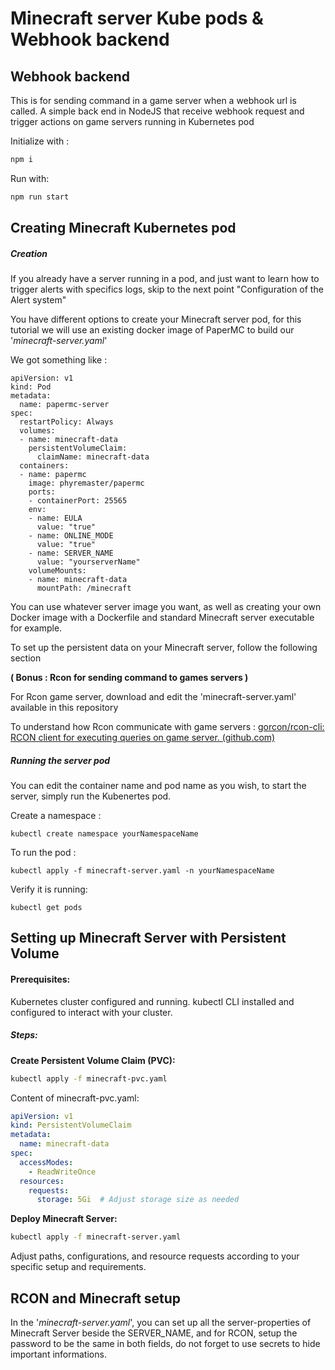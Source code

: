 # Minecraft server Kube pods & Webhook backend

## Webhook backend

This is for sending command in a game server when a webhook url is called.
A simple back end in NodeJS that receive webhook request and trigger actions on game servers running in Kubernetes pod

Initialize with :

```bash
npm i
```

Run with:

```bash
npm run start
```

## Creating Minecraft Kubernetes pod

##### Creation

If you already have a server running in a pod, and just want to learn how to trigger alerts with specifics logs, skip to the next point "Configuration of the Alert system"

You have different options to create your Minecraft server pod, for this tutorial we will use an existing docker image of PaperMC to build our '*minecraft-server.yaml*'

We got something like :

```
apiVersion: v1
kind: Pod
metadata:
  name: papermc-server
spec:
  restartPolicy: Always
  volumes:
  - name: minecraft-data
    persistentVolumeClaim:
      claimName: minecraft-data
  containers:
  - name: papermc
    image: phyremaster/papermc
    ports:
    - containerPort: 25565
    env:
    - name: EULA
      value: "true"
    - name: ONLINE_MODE
      value: "true"
    - name: SERVER_NAME
      value: "yourserverName"
    volumeMounts:
    - name: minecraft-data
      mountPath: /minecraft
```

You can use whatever server image you want, as well as creating your own Docker image with a Dockerfile and standard Minecraft server executable for example.

To set up the persistent data on your Minecraft server, follow the following section

**( Bonus : Rcon for sending command to games servers )** 

For Rcon game server, download and edit the 'minecraft-server.yaml' available in this repository

To understand how Rcon communicate with game servers :
[gorcon/rcon-cli: RCON client for executing queries on game server. (github.com)](https://github.com/gorcon/rcon-cli)


##### Running the server pod

You can edit the container name and pod name as you wish, to start the server, simply run the Kubenertes pod.

Create a namespace :
```
kubectl create namespace yourNamespaceName
```

To run the pod :
```
kubectl apply -f minecraft-server.yaml -n yourNamespaceName
```

Verify it is running:
```
kubectl get pods
```


## Setting up Minecraft Server with Persistent Volume

#### Prerequisites:

Kubernetes cluster configured and running.
kubectl CLI installed and configured to interact with your cluster.

##### Steps:

**Create Persistent Volume Claim (PVC):**

```bash
kubectl apply -f minecraft-pvc.yaml
```

Content of minecraft-pvc.yaml:

```yaml
apiVersion: v1
kind: PersistentVolumeClaim
metadata:
  name: minecraft-data
spec:
  accessModes:
    - ReadWriteOnce
  resources:
    requests:
      storage: 5Gi  # Adjust storage size as needed
```

**Deploy Minecraft Server:**

```bash
kubectl apply -f minecraft-server.yaml
```

Adjust paths, configurations, and resource requests according to your specific setup and requirements.


## RCON and Minecraft setup

In the '*minecraft-server.yaml*', you can set up all the server-properties of Minecraft Server beside the SERVER_NAME,
and for RCON, setup the password to be the same in both fields, do not forget to use secrets to hide important informations.

